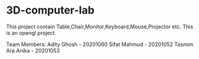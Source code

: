 # 3D-computer-lab
This project contain Table,Chair,Monitor,Keyboard,Mouse,Projector etc. This is an opengl project.

Team Members:
Adity Ghosh - 20201060
Sifat Mahmud - 20201052
Tasmim Ara Anika - 20201053
